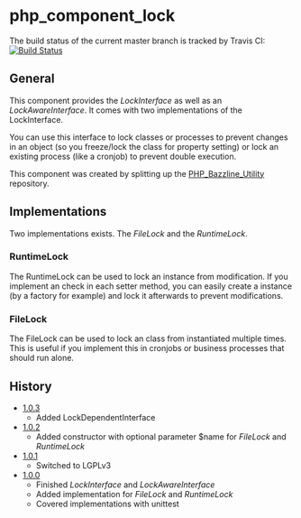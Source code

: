 # php_component_lock

The build status of the current master branch is tracked by Travis CI: 
[![Build Status](https://travis-ci.org/stevleibelt/php_component_lock.png?branch=master)](http://travis-ci.org/stevleibelt/php_component_lock)

## General

This component provides the *LockInterface* as well as an *LockAwareInterface*. It comes with two implementations of the LockInterface.

You can use this interface to lock classes or processes to prevent changes in an object (so you freeze/lock the class for property setting) or lock an existing process (like a cronjob) to prevent double execution.

This component was created by splitting up the [PHP_Bazzline_Utility](https://github.com/stevleibelt/PHP_Bazzline_Utility) repository.

## Implementations

Two implementations exists. The *FileLock* and the *RuntimeLock*.

### RuntimeLock

The RuntimeLock can be used to lock an instance from modification. If you implement an check in each setter method, you can easily create a instance (by a factory for example) and lock it afterwards to prevent modifications.

### FileLock

The FileLock can be used to lock an class from instantiated multiple times. This is useful if you implement this in cronjobs or business processes that should run alone.

## History

* [1.0.3](https://github.com/stevleibelt/php_component_lock/tree/1.0.3)
    * Added LockDependentInterface 
* [1.0.2](https://github.com/stevleibelt/php_component_lock/tree/1.0.2)
    * Added constructor with optional parameter $name for *FileLock* and *RuntimeLock*
* [1.0.1](https://github.com/stevleibelt/php_component_lock/tree/1.0.1)
    * Switched to LGPLv3
* [1.0.0](https://github.com/stevleibelt/php_component_lock/tree/v1.0.0)
    * Finished *LockInterface* and *LockAwareInterface*
    * Added implementation for *FileLock* and *RuntimeLock*
    * Covered implementations with unittest
